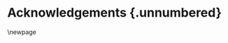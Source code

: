 # Acknowledgements {.unnumbered}

<!-- This is for acknowledging all of the people who helped out -->


<!-- Use the \newpage command to force a new page -->

\newpage



